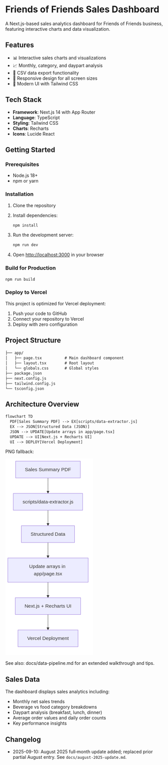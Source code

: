 # Friends of Friends Sales Dashboard

A Next.js-based sales analytics dashboard for Friends of Friends business, featuring interactive charts and data visualization.

## Features

- 📊 Interactive sales charts and visualizations
- 📈 Monthly, category, and daypart analysis
- 💾 CSV data export functionality
- 📱 Responsive design for all screen sizes
- 🎨 Modern UI with Tailwind CSS

## Tech Stack

- **Framework**: Next.js 14 with App Router
- **Language**: TypeScript
- **Styling**: Tailwind CSS
- **Charts**: Recharts
- **Icons**: Lucide React

## Getting Started

### Prerequisites

- Node.js 18+ 
- npm or yarn

### Installation

1. Clone the repository
2. Install dependencies:
   ```bash
   npm install
   ```

3. Run the development server:
   ```bash
   npm run dev
   ```

4. Open [http://localhost:3000](http://localhost:3000) in your browser

### Build for Production

```bash
npm run build
```

### Deploy to Vercel

This project is optimized for Vercel deployment:

1. Push your code to GitHub
2. Connect your repository to Vercel
3. Deploy with zero configuration

## Project Structure

```
├── app/
│   ├── page.tsx          # Main dashboard component
│   ├── layout.tsx        # Root layout
│   └── globals.css       # Global styles
├── package.json
├── next.config.js
├── tailwind.config.js
└── tsconfig.json
```

## Architecture Overview

```mermaid
flowchart TD
  PDF[Sales Summary PDF] --> EX[scripts/data-extractor.js]
  EX --> JSON[Structured Data (JSON)]
  JSON --> UPDATE[Update arrays in app/page.tsx]
  UPDATE --> UI[Next.js + Recharts UI]
  UI --> DEPLOY[Vercel Deployment]
```

PNG fallback:

![Architecture Diagram](docs/architecture.png)

See also: docs/data-pipeline.md for an extended walkthrough and tips.

## Sales Data

The dashboard displays sales analytics including:

- Monthly net sales trends
- Beverage vs food category breakdowns  
- Daypart analysis (breakfast, lunch, dinner)
- Average order values and daily order counts
- Key performance insights

## Changelog

- 2025-09-10: August 2025 full‑month update added; replaced prior partial August entry. See `docs/august-2025-update.md`.
